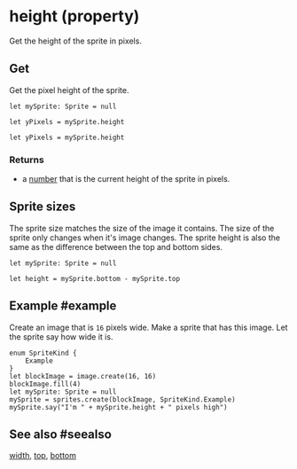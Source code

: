 # height (property)

Get the height of the sprite in pixels.

## Get

Get the pixel height of the sprite.

```block
let mySprite: Sprite = null

let yPixels = mySprite.height
```

```typescript-ignore
let yPixels = mySprite.height
```

### Returns

* a [number](/types/number) that is the current height of the sprite in pixels.

## Sprite sizes

The sprite size matches the size of the image it contains. The size of the sprite only changes when it's image changes. The sprite height is also the same as the difference between the top and bottom sides.

```block
let mySprite: Sprite = null

let height = mySprite.bottom - mySprite.top
```

## Example #example

Create an image that is `16` pixels wide. Make a sprite that has this image. Let the sprite say how wide it is.

```blocks
enum SpriteKind {
    Example
}
let blockImage = image.create(16, 16)
blockImage.fill(4)
let mySprite: Sprite = null
mySprite = sprites.create(blockImage, SpriteKind.Example)
mySprite.say("I'm " + mySprite.height + " pixels high") 
```

## See also #seealso

[width](/reference/sprites/sprite/width),
[top](/reference/sprites/sprite/top),
[bottom](/reference/sprites/sprite/bottom)
